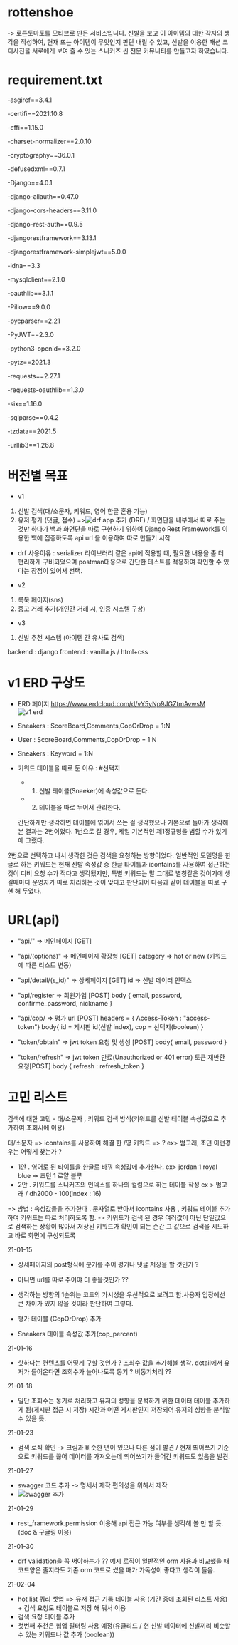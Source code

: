 # rottenshoe

-> 로튼토마토를 모티브로 만든 서비스입니다. 
  신발을 보고 이 아이템의 대한 각자의 생각을 작성하여, 현재 뜨는 아이템이 무엇인지 판단 내릴 수 있고, 신발을 이용한 패션 코디사진을 서로에게 보여 줄 수 있는 스니커즈 씬 전문 커뮤니티를 만들고자 하였습니다.

# requirement.txt
-asgiref==3.4.1

-certifi==2021.10.8

-cffi==1.15.0

-charset-normalizer==2.0.10

-cryptography==36.0.1

-defusedxml==0.7.1

-Django==4.0.1

-django-allauth==0.47.0

-django-cors-headers==3.11.0

-django-rest-auth==0.9.5

-djangorestframework==3.13.1

-djangorestframework-simplejwt==5.0.0

-idna==3.3

-mysqlclient==2.1.0

-oauthlib==3.1.1

-Pillow==9.0.0

-pycparser==2.21

-PyJWT==2.3.0

-python3-openid==3.2.0

-pytz==2021.3

-requests==2.27.1

-requests-oauthlib==1.3.0

-six==1.16.0

-sqlparse==0.4.2

-tzdata==2021.5

-urllib3==1.26.8


# 버전별 목표
- v1 
1) 신발 검색(대/소문자, 키워드, 영어 한글 혼용 가능)
2) 유저 평가 (댓글, 점수)
=>![drf](https://user-images.githubusercontent.com/23503161/149620668-7c956ab1-326b-4081-a618-45e60b809856.PNG)
 app 추가 (DRF) / 화면단을 내부에서 따로 주는 것만 하다가 백과 화면단을 따로 구현하기 위하여 Django Rest Framework를 이용한 백에 집중하도록 api url 을 이용하여 따로 만들기 시작
 
 - drf 사용이유 : serializer 라이브러리 같은 api에 적용할 때, 필요한 내용을 좀 더 편리하게 구비되었으며 postman대용으로 간단한 테스트를 적용하여 확인할 수 있다는 장점이 있어서 선택.
 
- v2
1) 룩북 페이지(sns)
2) 중고 거래 추가(개인간 거래 시, 인증 시스템 구상)

- v3
1) 신발 추천 시스템 (아이템 간 유사도 검색)


backend : django
frontend : vanilla js / html+css



# v1 ERD 구상도
- ERD 페이지 https://www.erdcloud.com/d/vY5yNp9JGZtmAvwsM
![v1 erd](https://user-images.githubusercontent.com/23503161/149963194-57d31ad2-e558-47fe-ae98-240bf763c3e7.PNG)

- Sneakers : ScoreBoard,Comments,CopOrDrop = 1:N
- User : ScoreBoard,Comments,CopOrDrop = 1:N
- Sneakers : Keyword = 1:N

- 키워드 테이블을 따로 둔 이유 :
  #선택지 
  - 1) 신발 테이블(Snaeker)에 속성값으로 둔다. 
  - 2) 테이블을 따로 두어서 관리한다.

  간단하게만 생각하면 테이블에 엮어서 쓰는 걸 생각했으나 기본으로 돌아가 생각해본 결과는 2번이었다.
  1번으로 갈 경우, 제일 기본적인 제1정규형을 범할 수가 있기에 그랬다.

 2번으로 선택하고 나서 생각한 것은 검색을 요청하는 방향이었다. 일반적인 모델명을 한글로 하는 키워드는 현재 신발 속성값 중 한글 타이틀과 icontains를 사용하여 접근하는 것이 디비 요청 수가 적다고 생각됐지만, 특별 키워드는 말 그대로 별칭같은 것이기에 생길때마다 운영자가 따로 처리하는 것이 맞다고 판단되어 다음과 같이 테이블을 따로 구현 해 두었다.


# URL(api)

- "api/" => 메인페이지 [GET]

- "api/(options)" => 메인페이지 확장형
                      [GET] category => hot or new (키워드에 따른 리스트 변동)

- "api/detail/(s_id)" => 상세페이지
                      [GET] id => 신발 데이터 인덱스

- "api/register => 회원가입 [POST]
                    body {
                      email, password, confirme_password, nickname
                    }

- "api/cop/ => 평가 url [POST]
                    headers = { Access-Token : "access-token"}
                    body{
                      id = 게시판 id(신발 index),
                      cop = 선택지(boolean)
                    }

- "token/obtain" => jwt token 요청 및 생성 [POST] 
                body{ 
                  email, password 
                  }
                  
- "token/refresh" => jwt token 만료(Unauthorized or 401 error) 토큰 재반환 요청[POST]
                  body {
                    refresh : refresh_token
                  }


# 고민 리스트


검색에 대한 고민 - 대/소문자 , 키워드 검색 방식(키워드를 신발 테이블 속성값으로 추가하여 조회시에 이용)

대/소문자 => icontains를 사용하여 해결
한 /영 키워드 => ? ex> 범고래, 조던 이런경우는 어떻게 찾는가 ? 


- 1안 . 영어로 된 타이틀을 한글로 바꿔 속성값에 추가한다. ex> jordan 1 royal blue => 조던 1 로얄 블루
- 2안 . 키워드를 스니커즈의 인덱스를 하나의 컬럼으로 하는 테이블 작성 ex > 범고래 / dh2000 - 100(index : 16)

=> 방법 : 속성값들을 추가한다 . 문자열로 받아서 icontains 사용 , 키워드 테이블 추가하여 키워드는 따로 처리하도록 함.
 -> 키워드가 검색 된 경우 여러값이 아닌 단일값으로 검색하는 상황이 많아서 저장된 키워드가 확인이 되는 순간 그 값으로 검색을 시도하고 바로 화면에 구성되도록 
 
 
 21-01-15
 
 - 상세페이지의 post형식에 분기를 주어 평가나 댓글 저장을 할 것인가 ? 
 - 아니면 url를 따로 주어야 더 좋을것인가 ?? 
 
 - 생각하는 방향의 1순위는 코드의 가시성을 우선적으로 보려고 함.사용자 입장에선 큰 차이가 있지 않을 것이라 판단하여 그렇다.
 - 평가 테이블 (CopOrDrop) 추가
 - Sneakers 테이블 속성값 추가(cop_percent) 

21-01-16
  - 핫하다는 컨텐츠를 어떻게 구할 것인가 ? 조회수 값을 추가해볼 생각. detail에서 유저가 들어온다면 조회수가 늘어나도록 동기 ? 비동기처리 ??

21-01-18
  - 일단 조회수는 동기로 처리하고 유저의 성향을 분석하기 위한 데이터 테이블 추가하게 됨(게시판 접근 시 저장) 시간과 어떤 게시판인지 저장되어 유저의 성향을 분석할 수 있을 듯.

21-01-23
  - 검색 로직 확인 -> 크림과 비슷한 면이 있으나 다른 점이 발견 / 현재 띄어쓰기 기준으로 키워드를 끊어 데이터를 가져오는데 띄어쓰기가 들어간 키워드도 있음을 발견.

21-01-27
  - swagger 코드 추가 -> 명세서 제작 편의성을 위해서 제작 
  - ![swagger 추가](https://user-images.githubusercontent.com/23503161/151375595-782cd4a2-44d3-4b73-9d93-094d917a23d2.PNG)

21-01-29
  - rest_framework.permission 이용해 api 접근 가능 여부를 생각해 볼 만 할 듯. (doc & 구글링 이용)

21-01-30
 - drf validation을 꼭 써야하는가 ?? 예시 로직이 일반적인 orm 사용과 비교했을 때 코드양은 줄지라도 기존 orm 코드로 썼을 때가 가독성이 좋다고 생각이 들음.

21-02-04
- hot list 쿼리 셋업 => 유저 접근 기록 테이블 사용 (기간 중에 조회된 리스트 사용) + 검색 요청도 테이블로 저장 해 둬서 이용
- 검색 요청 테이블 추가
- 첫번째 추천은 협업 필터링 사용 예정(유클리드 / 현 신발 데이터에 신발끼리 비슷할 수 있는 키워드나 값 추가 (boolean))
